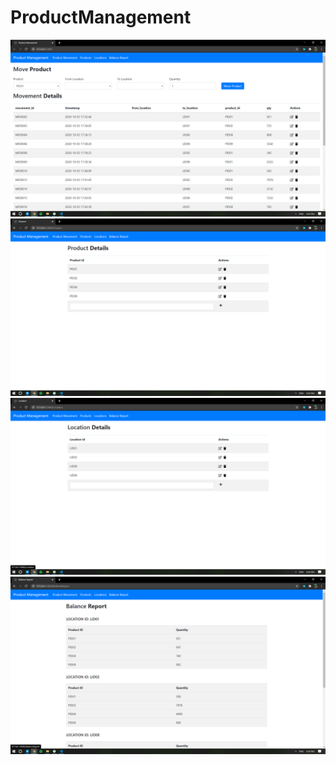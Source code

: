 # ProductManagement

**![](screenshots/Screenshot(287).png?raw=true)**
**![](screenshots/Screenshot(288).png?raw=true)**
**![](screenshots/Screenshot(289).png?raw=true)**
**![](screenshots/Screenshot(290).png?raw=true)**